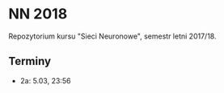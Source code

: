 NN 2018
=======

Repozytorium kursu "Sieci Neuronowe", semestr letni 2017/18.

## Terminy

* 2a: 5.03, 23:56
